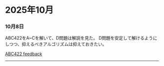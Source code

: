 # 2025年10月

### 10月8日
ABC422をA~Cを解いて、D問題は解説を見た。
D問題を安定して解けるようにしつつ、抑えるべきアルゴリズムは抑えておきたい。

[ABC422 feedback](https://github.com/kaneda05/AtCoder/blob/main/ABC_400/ABC422/feedback.md)

---

